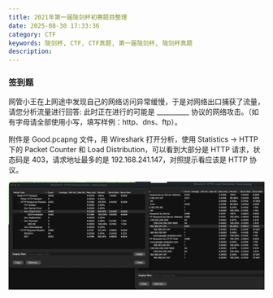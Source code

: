 ```yaml
---
title: 2021年第一届陇剑杯初赛题目整理
date: 2025-08-30 17:33:36
category: CTF
keywords: 陇剑杯, CTF, CTF真题, 第一届陇剑杯, 陇剑杯真题
description:
---
```


### 签到题

网管小王在上网途中发现自己的网络访问异常缓慢，于是对网络出口捕获了流量，请您分析流量进行回答: 此时正在进行的可能是 __________ 协议的网络攻击。（如有字母请全部使用小写，填写样例：http、dns、ftp）。

附件是 Good.pcapng 文件，用 Wireshark 打开分析，使用 Statistics -> HTTP 下的 Packet Counter 和 Load Distribution，可以看到大部分是 HTTP 请求，状态码是 403，请求地址最多的是 192.168.241.147，对照提示看应该是 HTTP 协议。

![image-20250831213007001](20250830-2021-longjianbei/image-20250831213007001.png) 